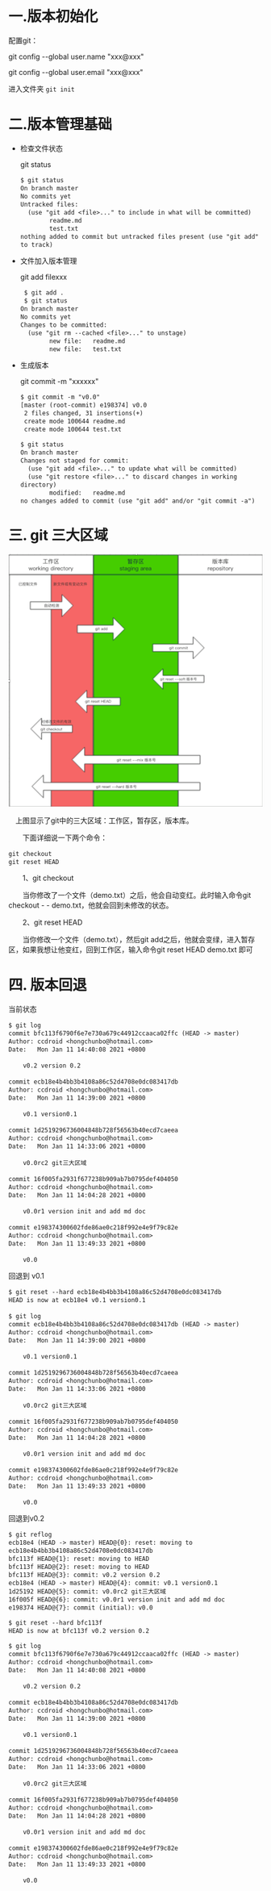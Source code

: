 # 一.版本初始化

配置git：

git config --global user.name "xxx@xxx"

git config --global user.email "xxx@xxx"

进入文件夹 `git init`

# 二.版本管理基础

- 检查文件状态

  git status

  ```shell
  $ git status
  On branch master
  No commits yet
  Untracked files:
    (use "git add <file>..." to include in what will be committed)
          readme.md
          test.txt
  nothing added to commit but untracked files present (use "git add" to track)
  ```

- 文件加入版本管理

  git add filexxx

  ```shell
   $ git add .
   $ git status
  On branch master
  No commits yet
  Changes to be committed:
    (use "git rm --cached <file>..." to unstage)
          new file:   readme.md
          new file:   test.txt
  ```

- 生成版本

  git commit -m "xxxxxx"

  ```shell
  $ git commit -m "v0.0"
  [master (root-commit) e198374] v0.0
   2 files changed, 31 insertions(+)
   create mode 100644 readme.md
   create mode 100644 test.txt
  ```

  ```shell
  $ git status
  On branch master
  Changes not staged for commit:
    (use "git add <file>..." to update what will be committed)
    (use "git restore <file>..." to discard changes in working directory)
          modified:   readme.md
  no changes added to commit (use "git add" and/or "git commit -a")
  ```

# 三. git 三大区域

![img](images/三大区域.png)

 　上图显示了git中的三大区域：工作区，暂存区，版本库。

　　下面详细说一下两个命令：

```shell
git checkout
git reset HEAD
```

　　1、git checkout

　　当你修改了一个文件（demo.txt）之后，他会自动变红。此时输入命令git checkout - - demo.txt，他就会回到未修改的状态。

　　2、git reset HEAD

　　当你修改一个文件（demo.txt），然后git add之后，他就会变绿，进入暂存区，如果我想让他变红，回到工作区，输入命令git reset HEAD demo.txt 即可

# 四. 版本回退

当前状态

```shell
$ git log
commit bfc113f6790f6e7e730a679c44912ccaaca02ffc (HEAD -> master)
Author: ccdroid <hongchunbo@hotmail.com>
Date:   Mon Jan 11 14:40:08 2021 +0800

    v0.2 version 0.2

commit ecb18e4b4bb3b4108a86c52d4708e0dc083417db
Author: ccdroid <hongchunbo@hotmail.com>
Date:   Mon Jan 11 14:39:00 2021 +0800

    v0.1 version0.1

commit 1d2519296736004848b728f56563b40ecd7caeea
Author: ccdroid <hongchunbo@hotmail.com>
Date:   Mon Jan 11 14:33:06 2021 +0800

    v0.0rc2 git三大区域

commit 16f005fa2931f677238b909ab7b0795def404050
Author: ccdroid <hongchunbo@hotmail.com>
Date:   Mon Jan 11 14:04:28 2021 +0800

    v0.0r1 version init and add md doc

commit e198374300602fde86ae0c218f992e4e9f79c82e
Author: ccdroid <hongchunbo@hotmail.com>
Date:   Mon Jan 11 13:49:33 2021 +0800

    v0.0
```

回退到 v0.1

```shell
$ git reset --hard ecb18e4b4bb3b4108a86c52d4708e0dc083417db
HEAD is now at ecb18e4 v0.1 version0.1

$ git log
commit ecb18e4b4bb3b4108a86c52d4708e0dc083417db (HEAD -> master)
Author: ccdroid <hongchunbo@hotmail.com>
Date:   Mon Jan 11 14:39:00 2021 +0800

    v0.1 version0.1

commit 1d2519296736004848b728f56563b40ecd7caeea
Author: ccdroid <hongchunbo@hotmail.com>
Date:   Mon Jan 11 14:33:06 2021 +0800

    v0.0rc2 git三大区域

commit 16f005fa2931f677238b909ab7b0795def404050
Author: ccdroid <hongchunbo@hotmail.com>
Date:   Mon Jan 11 14:04:28 2021 +0800

    v0.0r1 version init and add md doc

commit e198374300602fde86ae0c218f992e4e9f79c82e
Author: ccdroid <hongchunbo@hotmail.com>
Date:   Mon Jan 11 13:49:33 2021 +0800

    v0.0

```

回退到v0.2

```shell
$ git reflog
ecb18e4 (HEAD -> master) HEAD@{0}: reset: moving to ecb18e4b4bb3b4108a86c52d4708e0dc083417db
bfc113f HEAD@{1}: reset: moving to HEAD
bfc113f HEAD@{2}: reset: moving to HEAD
bfc113f HEAD@{3}: commit: v0.2 version 0.2
ecb18e4 (HEAD -> master) HEAD@{4}: commit: v0.1 version0.1
1d25192 HEAD@{5}: commit: v0.0rc2 git三大区域
16f005f HEAD@{6}: commit: v0.0r1 version init and add md doc
e198374 HEAD@{7}: commit (initial): v0.0
```

```shell
$ git reset --hard bfc113f
HEAD is now at bfc113f v0.2 version 0.2
```

```shell
$ git log
commit bfc113f6790f6e7e730a679c44912ccaaca02ffc (HEAD -> master)
Author: ccdroid <hongchunbo@hotmail.com>
Date:   Mon Jan 11 14:40:08 2021 +0800

    v0.2 version 0.2

commit ecb18e4b4bb3b4108a86c52d4708e0dc083417db
Author: ccdroid <hongchunbo@hotmail.com>
Date:   Mon Jan 11 14:39:00 2021 +0800

    v0.1 version0.1

commit 1d2519296736004848b728f56563b40ecd7caeea
Author: ccdroid <hongchunbo@hotmail.com>
Date:   Mon Jan 11 14:33:06 2021 +0800

    v0.0rc2 git三大区域

commit 16f005fa2931f677238b909ab7b0795def404050
Author: ccdroid <hongchunbo@hotmail.com>
Date:   Mon Jan 11 14:04:28 2021 +0800

    v0.0r1 version init and add md doc

commit e198374300602fde86ae0c218f992e4e9f79c82e
Author: ccdroid <hongchunbo@hotmail.com>
Date:   Mon Jan 11 13:49:33 2021 +0800

    v0.0
```

